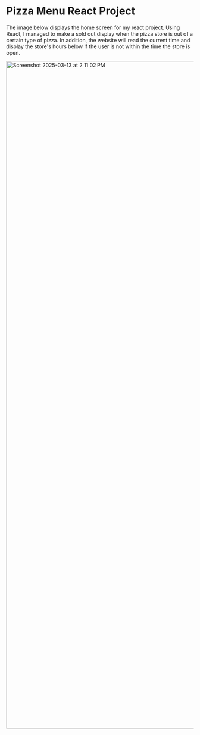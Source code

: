 # Pizza Menu React Project

The image below displays the home screen for my react project. Using React, I managed to make a sold out display when the pizza store is out of a certain type of pizza. In addition, the website will read the current time and display the store's hours below if the user is not within the time the store is open. 

<img width="1792" alt="Screenshot 2025-03-13 at 2 11 02 PM" src="https://github.com/user-attachments/assets/e1bfcdc3-cf37-48cf-ab29-1b875a580c6c" />
